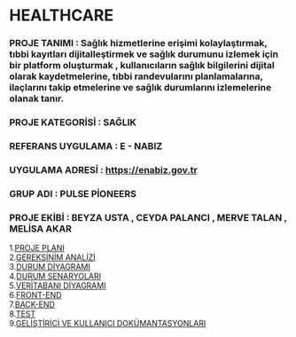 # HEALTHCARE 
### PROJE TANIMI : Sağlık hizmetlerine erişimi kolaylaştırmak, tıbbi kayıtları dijitalleştirmek ve sağlık durumunu izlemek için bir platform oluşturmak , kullanıcıların sağlık bilgilerini dijital olarak kaydetmelerine, tıbbi randevularını planlamalarına, ilaçlarını takip etmelerine ve sağlık durumlarını izlemelerine olanak tanır.
### PROJE KATEGORİSİ : SAĞLIK
### REFERANS UYGULAMA : E - NABIZ
### UYGULAMA ADRESİ : https://enabiz.gov.tr
### GRUP ADI : PULSE PİONEERS 
### PROJE EKİBİ : BEYZA USTA , CEYDA PALANCI , MERVE TALAN , MELİSA AKAR
1.[PROJE PLANI](https://github.com/beyzqusta/Healthcare/blob/main/PROJE%20PLANI)<br/>
2.[GEREKSİNİM ANALİZİ](https://github.com/beyzqusta/Healthcare/blob/main/GEREKSİNİM%20ANALİZİ%20SAYFASI)<br/>
3.[DURUM DİYAGRAMI](https://github.com/beyzqusta/Healthcare/blob/main/DURUM%20DİYAGRAMI)<br/>
4.[DURUM SENARYOLARI](https://github.com/beyzqusta/Healthcare/blob/main/DURUM%20SENARYOLARI)<br/>
5.[VERİTABANI DİYAGRAMI](https://github.com/beyzqusta/Healthcare/blob/main/VERİTABANI%20DİYAGRAMI)<br/>
6.[FRONT-END](https://github.com/beyzqusta/Healthcare/blob/main/FRONT-END)<br/>
7.[BACK-END](https://github.com/beyzqusta/Healthcare/blob/main/BACK-END)<br/>
8.[TEST](https://github.com/beyzqusta/Healthcare/blob/main/TEST)<br/>
9.[GELİŞTİRİCİ VE KULLANICI DOKÜMANTASYONLARI](https://github.com/beyzqusta/Healthcare/blob/main/GELİŞTİRİCİ%20VE%20KULLANICI%20DOKÜMANTASYONLARI)<br/>

